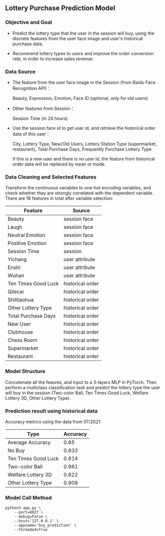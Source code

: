 ## Lottery Purchase Prediction Model

### Objective and Goal

* Predict the lottery type that the user in the session will buy, using the discrete features from the user face image and user's historical purchase data.  

* Recommend lottery types to users and improve the order conversion rate, in order to increase sales revenue.

### Data Source

* The feature from the user face image in the Session (from Baidu Face Recognition API)： 
    
    Beauty, Expression, Emotion, Face ID (optional, only for old users)

* Other features from Session：
     
    Session Time (in 24 hours)

* Use the session face id to get user id, and retrieve the historical order data of this user： 
    
    City, Lottery Type, New/Old Users, Lottery Station Type (supermarket, restaurant), Total Purchase Days, Frequently Purchase Lottery Type
    
    If this is a new user and there is no user id, the feature from historical order data will be replaced by mean or mode.


### Data Cleaning and Selected Features

Transform the continuous variables to one-hot encoding variables, and check whether they are strongly correlated with the dependent variable. There are 18 features in total after variable selection:
    
  
|  Feature   | Source  |
|  ----  | ----  |
| Beauty  | session face |
| Laugh  | session face |
| Neutral Emotion  | session face |
| Positive Emotion  | session face |
| Session Time  | session |
| Yichang  | user attribute |
| Enshi  | user attribute |
| Wuhan  | user attribute |
| Ten Times Good Luck  | historical order |
| Qilecai  | historical order |
| Shilitaohua  | historical order |
| Other Lottery Type  | historical order |
| Total Purchase Days  | historical order |
| New User  | historical order |
| Clubhouse  | historical order |
| Chess Room  | historical order |
| Supermarket  | historical order |
| Restaurant  | historical order |

### Model Structure

Concatenate all the feaures, and input to a 3-layers MLP in PyTorch. Then perform a multiclass classification task and predict the lottery type the user will buy in the session (Two-color Ball, Ten Times Good Luck, Welfare Lottery 3D, Other Lottery Type).

### Prediction result using historical data

Accuracy metrics using the data from 07/2021:

| Type | Accuracy |
| ---- | ---- |
| Average Accuracy | 0.85 |
| No Buy | 0.833 |
| Ten Times Good Luck | 0.814 |
| Two-color Ball | 0.961 |
| Welfare Lottery 3D | 0.822 |
| Other Lottery Type | 0.908 |


### Model Call Method
```
python3 app.py \
    --port=8827 \
    --debug=False \
    --host='127.0.0.1' \
    --appname='buy_prediction' \
    --threaded=True
```
